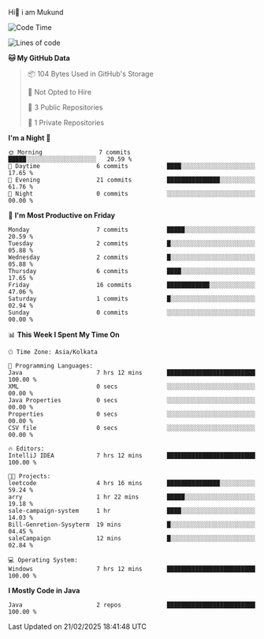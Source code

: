   Hi👋 i am Mukund
<!--
**MukundAkabari/MukundAkabari** is a ✨ _special_ ✨ repository because its `README.md` (this file) appears on your GitHub profile.

Here are some ideas to get you started:

- 🔭 I’m currently working Java
- 🌱 I’m currently learning Sping booy ,Java  ...

<!--START_SECTION:waka-->
![Code Time](http://img.shields.io/badge/Code%20Time-32%20hrs%2041%20mins-blue)

![Lines of code](https://img.shields.io/badge/From%20Hello%20World%20I%27ve%20Written-3.4%20thousand%20lines%20of%20code-blue)

**🐱 My GitHub Data** 

> 📦 104 Bytes Used in GitHub's Storage 
 > 
> 🚫 Not Opted to Hire
 > 
> 📜 3 Public Repositories 
 > 
> 🔑 1 Private Repositories 
 > 
**I'm a Night 🦉** 

```text
🌞 Morning                7 commits           █████░░░░░░░░░░░░░░░░░░░░   20.59 % 
🌆 Daytime                6 commits           ████░░░░░░░░░░░░░░░░░░░░░   17.65 % 
🌃 Evening                21 commits          ███████████████░░░░░░░░░░   61.76 % 
🌙 Night                  0 commits           ░░░░░░░░░░░░░░░░░░░░░░░░░   00.00 % 
```
📅 **I'm Most Productive on Friday** 

```text
Monday                   7 commits           █████░░░░░░░░░░░░░░░░░░░░   20.59 % 
Tuesday                  2 commits           █░░░░░░░░░░░░░░░░░░░░░░░░   05.88 % 
Wednesday                2 commits           █░░░░░░░░░░░░░░░░░░░░░░░░   05.88 % 
Thursday                 6 commits           ████░░░░░░░░░░░░░░░░░░░░░   17.65 % 
Friday                   16 commits          ████████████░░░░░░░░░░░░░   47.06 % 
Saturday                 1 commits           █░░░░░░░░░░░░░░░░░░░░░░░░   02.94 % 
Sunday                   0 commits           ░░░░░░░░░░░░░░░░░░░░░░░░░   00.00 % 
```


📊 **This Week I Spent My Time On** 

```text
🕑︎ Time Zone: Asia/Kolkata

💬 Programming Languages: 
Java                     7 hrs 12 mins       █████████████████████████   100.00 % 
XML                      0 secs              ░░░░░░░░░░░░░░░░░░░░░░░░░   00.00 % 
Java Properties          0 secs              ░░░░░░░░░░░░░░░░░░░░░░░░░   00.00 % 
Properties               0 secs              ░░░░░░░░░░░░░░░░░░░░░░░░░   00.00 % 
CSV file                 0 secs              ░░░░░░░░░░░░░░░░░░░░░░░░░   00.00 % 

🔥 Editors: 
IntelliJ IDEA            7 hrs 12 mins       █████████████████████████   100.00 % 

🐱‍💻 Projects: 
leetcode                 4 hrs 16 mins       ███████████████░░░░░░░░░░   59.24 % 
arry                     1 hr 22 mins        █████░░░░░░░░░░░░░░░░░░░░   19.18 % 
sale-campaign-system     1 hr                ████░░░░░░░░░░░░░░░░░░░░░   14.03 % 
Bill-Genretion-Sysyterm  19 mins             █░░░░░░░░░░░░░░░░░░░░░░░░   04.45 % 
saleCampaign             12 mins             █░░░░░░░░░░░░░░░░░░░░░░░░   02.84 % 

💻 Operating System: 
Windows                  7 hrs 12 mins       █████████████████████████   100.00 % 
```

**I Mostly Code in Java** 

```text
Java                     2 repos             █████████████████████████   100.00 % 
```




 Last Updated on 21/02/2025 18:41:48 UTC
<!--END_SECTION:waka-->
